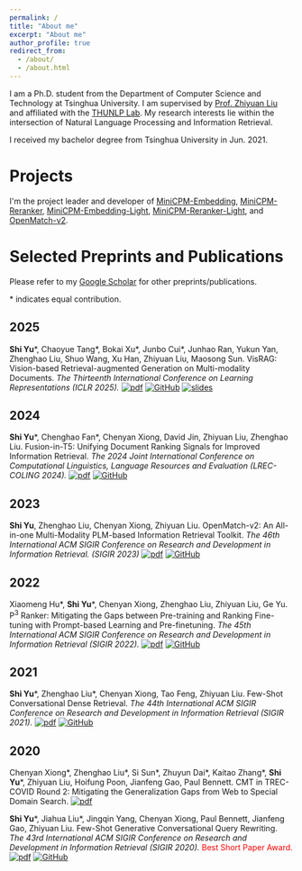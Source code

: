 ```yaml
---
permalink: /
title: "About me"
excerpt: "About me"
author_profile: true
redirect_from: 
  - /about/
  - /about.html
---
```


I am a Ph.D. student from the Department of Computer Science and Technology at Tsinghua University. I am supervised by [Prof. Zhiyuan Liu](http://nlp.csai.tsinghua.edu.cn/~lzy/index.html) and affiliated with the [THUNLP Lab](https://nlp.csai.tsinghua.edu.cn/). My research interests lie within the intersection of Natural Language Processing and Information Retrieval.

I received my bachelor degree from Tsinghua University in Jun. 2021.

Projects
======

I'm the project leader and developer of [MiniCPM-Embedding](https://huggingface.co/openbmb/MiniCPM-Embedding), [MiniCPM-Reranker](https://huggingface.co/openbmb/MiniCPM-Reranker), [MiniCPM-Embedding-Light](https://huggingface.co/openbmb/MiniCPM-Embedding-Light), [MiniCPM-Reranker-Light](https://huggingface.co/openbmb/MiniCPM-Reranker-Light), and [OpenMatch-v2](https://github.com/OpenMatch/OpenMatch).

Selected Preprints and Publications
======

Please refer to my [Google Scholar](https://scholar.google.com/citations?user=xcMVPTgAAAAJ) for other preprints/publications.

\* indicates equal contribution.

2025
------
**Shi Yu**\*, Chaoyue Tang\*, Bokai Xu\*, Junbo Cui\*, Junhao Ran, Yukun Yan, Zhenghao Liu, Shuo Wang, Xu Han, Zhiyuan Liu, Maosong Sun. VisRAG: Vision-based Retrieval-augmented Generation on Multi-modality Documents. _The Thirteenth International Conference on Learning Representations (ICLR 2025)._ [![pdf](https://img.shields.io/badge/pdf-arxiv-green)](https://arxiv.org/pdf/2410.10594) [![GitHub](https://img.shields.io/github/stars/OpenBMB/VisRAG?label=Github)](https://github.com/OpenBMB/VisRAG) [![slides](https://img.shields.io/badge/slides-google_docs-blue)](https://docs.google.com/presentation/d/1Vah_hfw-WdKBlCkg5NZhxAXzu3ugUBju-SdzKD_YPdA/edit?usp=sharing)


2024
------
**Shi Yu**\*, Chenghao Fan\*, Chenyan Xiong, David Jin, Zhiyuan Liu, Zhenghao Liu. Fusion-in-T5: Unifying Document Ranking Signals for Improved Information Retrieval. _The 2024 Joint International Conference on Computational Linguistics, Language Resources and Evaluation (LREC-COLING 2024)._ [![pdf](https://img.shields.io/badge/pdf-arxiv-green)](https://arxiv.org/pdf/2305.14685) [![GitHub](https://img.shields.io/github/stars/OpenMatch/FiT5?label=Github)](https://github.com/OpenMatch/FiT5)

2023
------
**Shi Yu**, Zhenghao Liu, Chenyan Xiong, Zhiyuan Liu. OpenMatch-v2: An All-in-one Multi-Modality PLM-based Information Retrieval Toolkit. _The 46th International ACM SIGIR Conference on Research and Development in Information Retrieval. (SIGIR 2023)_ [![pdf](https://img.shields.io/badge/pdf-acm_dl-green)](https://dl.acm.org/doi/pdf/10.1145/3539618.3591813) [![GitHub](https://img.shields.io/github/stars/OpenMatch/OpenMatch?label=Github)](https://github.com/OpenMatch/OpenMatch)


2022
------
Xiaomeng Hu\*, **Shi Yu**\*, Chenyan Xiong, Zhenghao Liu, Zhiyuan Liu, Ge Yu. P<sup>3</sup> Ranker: Mitigating the Gaps between Pre-training and Ranking Fine-tuning with Prompt-based Learning and Pre-finetuning. _The 45th International ACM SIGIR Conference on Research and Development in Information Retrieval (SIGIR 2022)._ [![pdf](https://img.shields.io/badge/pdf-arxiv-green)](https://arxiv.org/pdf/2205.01886) [![GitHub](https://img.shields.io/github/stars/NEUIR/P3Ranker?label=Github)](https://github.com/NEUIR/P3Ranker)

2021
------
**Shi Yu**\*, Zhenghao Liu\*, Chenyan Xiong, Tao Feng, Zhiyuan Liu. Few-Shot Conversational Dense Retrieval. _The 44th International ACM SIGIR Conference on Research and Development in Information Retrieval (SIGIR 2021)._ [![pdf](https://img.shields.io/badge/pdf-arxiv-green)](https://arxiv.org/pdf/2105.04166.pdf) [![GitHub](https://img.shields.io/github/stars/thunlp/ConvDR?label=Github)](https://github.com/thunlp/ConvDR)

2020
------
Chenyan Xiong\*, Zhenghao Liu\*, Si Sun\*, Zhuyun Dai\*, Kaitao Zhang\*, **Shi Yu**\*, Zhiyuan Liu, Hoifung Poon, Jianfeng Gao, Paul Bennett. CMT in TREC-COVID Round 2: Mitigating the Generalization Gaps from Web to Special Domain Search. [![pdf](https://img.shields.io/badge/pdf-arxiv-green)](https://arxiv.org/pdf/2011.01580.pdf) 

**Shi Yu**\*, Jiahua Liu\*, Jingqin Yang, Chenyan Xiong, Paul Bennett, Jianfeng Gao, Zhiyuan Liu. Few-Shot Generative Conversational Query Rewriting. _The 43rd International ACM SIGIR Conference on Research and Development in Information Retrieval (SIGIR 2020)._ <font color="red">Best Short Paper Award.</font> [![pdf](https://img.shields.io/badge/pdf-acm-green)](https://dl.acm.org/doi/pdf/10.1145/3397271.3401323) [![GitHub](https://img.shields.io/github/stars/thunlp/ConversationQueryRewriter?label=Github)](https://github.com/thunlp/ConversationQueryRewriter)
